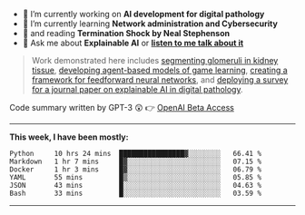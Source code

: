 - 🔭 I’m currently working on **AI development for digital pathology**
- 🌱 I’m currently learning **Network administration and Cybersecurity**
- 📖 and reading **Termination Shock by Neal Stephenson**
- 💬 Ask me about **Explainable AI** or **[listen to me talk about it](https://www.empaia.org/academy-2-3)**

> Work demonstrated here includes [segmenting glomeruli in kidney tissue](https://github.com/theodore-evans/glomeruli-segmentation), [developing agent-based models of game learning](https://github.com/theodore-evans/k-level-reasoning), [creating a framework for feedforward neural networks](https://github.com/theodore-evans/feedforward-neural-network), and [deploying a survey for a journal paper on explainable AI in digital pathology](https://github.com/theodore-evans/xai-in-digital-pathology). 

Code summary written by GPT-3 :astonished: 👉 [OpenAI Beta Access](https://beta.openai.com/)

-------

**This week, I have been mostly:**
<!--START_SECTION:waka-->

```text
Python     10 hrs 24 mins  ████████████████▓░░░░░░░░   66.41 %
Markdown   1 hr 7 mins     █▓░░░░░░░░░░░░░░░░░░░░░░░   07.15 %
Docker     1 hr 3 mins     █▓░░░░░░░░░░░░░░░░░░░░░░░   06.79 %
YAML       55 mins         █▒░░░░░░░░░░░░░░░░░░░░░░░   05.85 %
JSON       43 mins         █░░░░░░░░░░░░░░░░░░░░░░░░   04.63 %
Bash       33 mins         █░░░░░░░░░░░░░░░░░░░░░░░░   03.59 %
```

<!--END_SECTION:waka-->

-------
